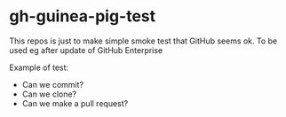 # gh-guinea-pig-test
This repos is just to make simple smoke test that GitHub seems ok. To be used eg after update of GitHub Enterprise

Example of test: 
* Can we commit?
* Can we clone?
* Can we make a pull request? 
